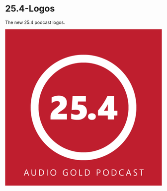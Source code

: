 # 25.4-Logos
The new 25.4 podcast logos.

![25.4 Podcast Logo](https://raw.githubusercontent.com/auniverseaway/25.4-Logos/master/254-Logo.png)
